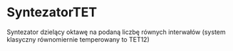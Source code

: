 # SyntezatorTET
Syntezator dzielący oktawę na podaną liczbę równych interwałów (system klasyczny równomiernie temperowany to TET12)
